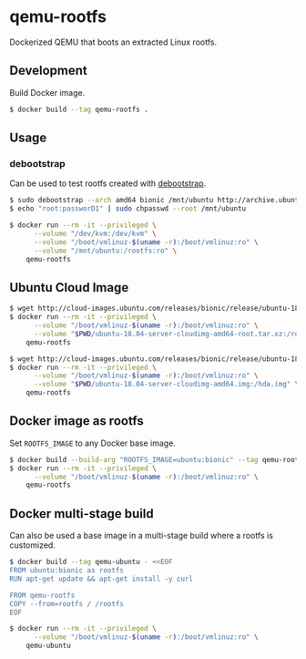 # qemu-rootfs

Dockerized QEMU that boots an extracted Linux rootfs.

## Development

Build Docker image.

```sh
$ docker build --tag qemu-rootfs .
```

## Usage

### debootstrap

Can be used to test rootfs created with [debootstrap](https://wiki.debian.org/Debootstrap).

```sh
$ sudo debootstrap --arch amd64 bionic /mnt/ubuntu http://archive.ubuntu.com/ubuntu/
$ echo "root:passworD1" | sudo chpasswd --root /mnt/ubuntu

$ docker run --rm -it --privileged \
      --volume "/dev/kvm:/dev/kvm" \
      --volume "/boot/vmlinuz-$(uname -r):/boot/vmlinuz:ro" \
      --volume "/mnt/ubuntu:/rootfs:ro" \
    qemu-rootfs
```


## Ubuntu Cloud Image

```sh
$ wget http://cloud-images.ubuntu.com/releases/bionic/release/ubuntu-18.04-server-cloudimg-amd64-root.tar.xz
$ docker run --rm -it --privileged \
      --volume "/boot/vmlinuz-$(uname -r):/boot/vmlinuz:ro" \
      --volume "$PWD/ubuntu-18.04-server-cloudimg-amd64-root.tar.xz:/rootfs.tar.xz:ro" \
    qemu-rootfs
````

```sh
$ wget http://cloud-images.ubuntu.com/releases/bionic/release/ubuntu-18.04-server-cloudimg-amd64.img
$ docker run --rm -it --privileged \
      --volume "/boot/vmlinuz-$(uname -r):/boot/vmlinuz:ro" \
      --volume "$PWD/ubuntu-18.04-server-cloudimg-amd64.img:/hda.img" \
    qemu-rootfs
````

## Docker image as rootfs

Set `ROOTFS_IMAGE` to any Docker base image.

```sh
$ docker build --build-arg "ROOTFS_IMAGE=ubuntu:bionic" --tag qemu-rootfs .
$ docker run --rm -it --privileged \
      --volume "/boot/vmlinuz-$(uname -r):/boot/vmlinuz:ro" \
    qemu-rootfs
```

## Docker multi-stage build

Can also be used a base image in a multi-stage build where a rootfs is customized.

```sh
$ docker build --tag qemu-ubuntu - <<EOF
FROM ubuntu:bionic as rootfs
RUN apt-get update && apt-get install -y curl

FROM qemu-rootfs
COPY --from=rootfs / /rootfs
EOF

$ docker run --rm -it --privileged \
      --volume "/boot/vmlinuz-$(uname -r):/boot/vmlinuz:ro" \
    qemu-ubuntu
```
